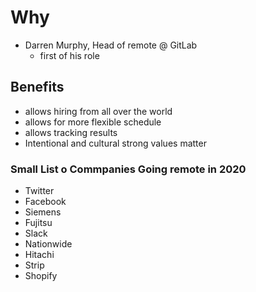 # Why

- Darren Murphy, Head of remote @ GitLab
  - first of his role

## Benefits

- allows hiring from all over the world
- allows for more flexible schedule
- allows tracking results
- Intentional and cultural strong values matter

### Small List o Commpanies Going remote in 2020

- Twitter
- Facebook
- Siemens
- Fujitsu
- Slack
- Nationwide
- Hitachi
- Strip
- Shopify
